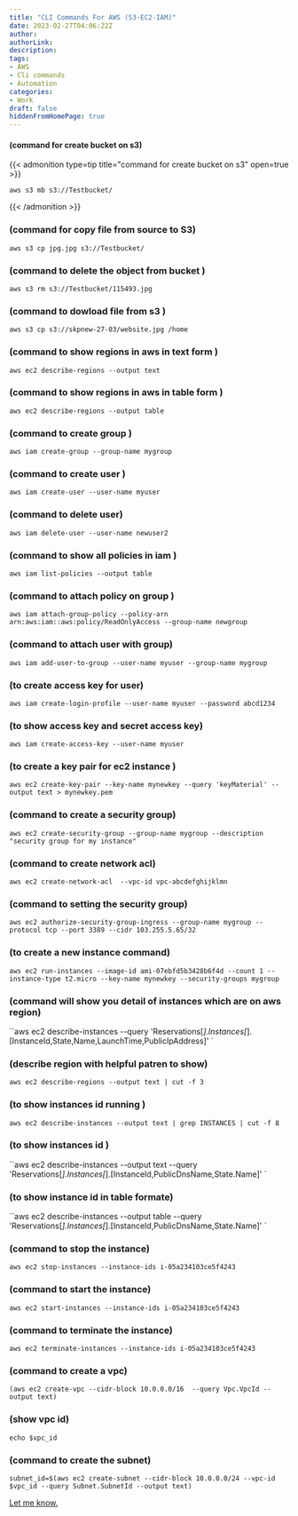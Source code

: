```yaml
---
title: "CLI Commands For AWS (S3-EC2-IAM)"
date: 2023-02-27T04:06:22Z
author:
authorLink:
description:
tags:
- AWS
- Cli commands
- Automation
categories:
- Work
draft: false
hiddenFromHomePage: true
---
```

#### (command for create bucket on s3)

{{< admonition type=tip title="command for create bucket on s3" open=true >}}

`aws s3 mb s3://Testbucket/`

{{< /admonition >}}

                

### (command for copy file from source to S3)
`aws s3 cp jpg.jpg s3://Testbucket/ `    

### (command to delete the object from bucket )
`aws s3 rm s3://Testbucket/115493.jpg `

### (command to dowload file from s3 )
`aws s3 cp s3://skpnew-27-03/website.jpg /home `

### (command to show regions in aws in text form )
`aws ec2 describe-regions --output text `

### (command to show regions in aws in table form )
`aws ec2 describe-regions --output table `

### (command to create group  )
`aws iam create-group --group-name mygroup  `

### (command to create user )
`aws iam create-user --user-name myuser `
### (command to delete user)
`aws iam delete-user --user-name newuser2 `

### (command to show all policies in iam )
`aws iam list-policies --output table `

### (command to attach policy on group )
`aws iam attach-group-policy --policy-arn arn:aws:iam::aws:policy/ReadOnlyAccess --group-name newgroup `

### (command to attach user with group)
`aws iam add-user-to-group --user-name myuser --group-name mygroup `

### (to create access key for user)
`aws iam create-login-profile --user-name myuser --password abcd1234 `

### (to show access key and secret access key)
`aws iam create-access-key --user-name myuser `

### (to create a key pair for ec2 instance )
`aws ec2 create-key-pair --key-name mynewkey --query 'keyMaterial' --output text > mynewkey.pem `

### (command to create a security group)
`aws ec2 create-security-group --group-name mygroup --description "security group for my instance" `

### (command to create network acl)
`aws ec2 create-network-acl  --vpc-id vpc-abcdefghijklmn `

### (command to setting the security group)
`aws ec2 authorize-security-group-ingress --group-name mygroup --protocol tcp --port 3389 --cidr 103.255.5.65/32 `

### (to create a new instance command)
`aws ec2 run-instances --image-id ami-07ebfd5b3428b6f4d --count 1 --instance-type t2.micro --key-name mynewkey --security-groups mygroup `

### (command will show you detail of instances which are on aws region)
``aws ec2 describe-instances --query 'Reservations[*].Instances[*].[InstanceId,State,Name,LaunchTime,PublicIpAddress]' `

### (describe region with helpful patren to show)
`aws ec2 describe-regions --output text | cut -f 3 `

### (to show instances id running )
`aws ec2 describe-instances --output text | grep INSTANCES | cut -f 8 `

### (to show instances id )
``aws ec2 describe-instances --output text --query 'Reservations[*].Instances[*].[InstanceId,PublicDnsName,State.Name]' `

### (to show instance id in table formate)
``aws ec2 describe-instances --output table --query 'Reservations[*].Instances[*].[InstanceId,PublicDnsName,State.Name]' `

### (command to stop the instance)
`aws ec2 stop-instances --instance-ids i-05a234103ce5f4243 `

### (command to start the instance)
`aws ec2 start-instances --instance-ids i-05a234103ce5f4243 `

### (command to terminate the instance)
`aws ec2 terminate-instances --instance-ids i-05a234103ce5f4243 `

### (command to create a vpc)
`(aws ec2 create-vpc --cidr-block 10.0.0.0/16  --query Vpc.VpcId --output text) `

### (show vpc id)
`echo $vpc_id `

### (command to create the subnet)
`subnet_id=$(aws ec2 create-subnet --cidr-block 10.0.0.0/24 --vpc-id $vpc_id --query Subnet.SubnetId --output text) `

[Let me know.](yahya.gulshan@gmail.com)
